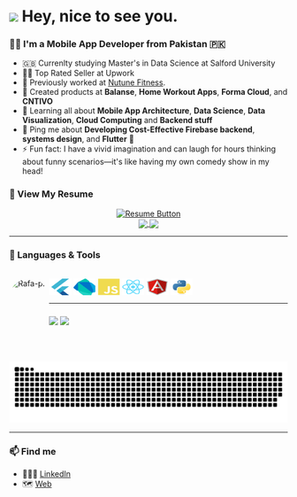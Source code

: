 <h1><img src="https://emojis.slackmojis.com/emojis/images/1531849430/4246/blob-sunglasses.gif?1531849430" width="30"/> Hey, nice to see you.</h1>

### 👨‍💻 I'm a Mobile App Developer from Pakistan 🇵🇰

- 🇬🇧 Currenlty studying Master's in Data Science at Salford University
- 🧑‍💼 Top Rated Seller at Upwork
- 🏢 Previously worked at [Nutune Fitness](https://www.nutonefitness.com/).
- 🚀 Created products at **Balanse**, **Home Workout Apps**, **Forma Cloud**, and **CNTIVO**
- 🌱 Learning all about **Mobile App Architecture**, **Data Science**, **Data Visualization**, **Cloud Computing** and **Backend stuff**
- 💬 Ping me about **Developing Cost-Effective Firebase backend**, **systems design**, and **Flutter** :blue_heart:
- ⚡️ Fun fact: I have a vivid imagination and can laugh for hours thinking about funny scenarios—it's like having my own comedy show in my head!

### 📄 View My Resume
<div align="center">
  <a href="https://drive.google.com/file/d/1NujZ2reMdsz0NmUVzgiNezupxUVrwUhY/view?usp=sharing" target="_blank">
    <img src="https://img.shields.io/badge/View%20Resume-4285F4?style=for-the-badge&logo=google-drive&logoColor=white" alt="Resume Button">
  </a>
</div>

<div align="center">
  <a href="https://github.com/Asif-shah786/github-readme-stats">
    <img width="400" align="center" src="https://github-readme-stats.anuraghazra1.vercel.app/api?username=Asif-shah786&show_icons=true&theme=dark&include_all_commits=true&count_private=true" />
  </a>
  <a href="https://github.com/Asif-shah786/github-readme-stats">
    <img align="center" src="https://github-readme-stats.anuraghazra1.vercel.app/api/top-langs/?username=Asif-shah786&layout=compact&langs_count=7&theme=dark&exclude_repo=netflix_web_github_page&hide=html" />
  </a>
</div>

---
### 🧰 Languages & Tools
<div style="display: inline_block"><br>
  <img align="left" alt="Rafa-pic" height="150" style="border-radius:50px;" src="https://media.discordapp.net/attachments/877725144355848256/936051833552654366/gif.gif?width=450&height=431">
  <img align="center" alt="Rafa-Csharp" height="30" width="40" src="https://raw.githubusercontent.com/devicons/devicon/master/icons/flutter/flutter-original.svg">
  <img align="center" alt="Rafa-Ts" height="30" width="40" src="https://raw.githubusercontent.com/devicons/devicon/master/icons/dart/dart-original.svg">
  <img align="center" alt="Rafa-Js" height="30" width="40" src="https://raw.githubusercontent.com/devicons/devicon/master/icons/javascript/javascript-plain.svg">
  <img align="center" alt="Rafa-React" height="30" width="40" src="https://raw.githubusercontent.com/devicons/devicon/master/icons/react/react-original.svg">
  <img align="center" alt="Rafa-HTML" height="30" width="40" src="https://raw.githubusercontent.com/devicons/devicon/master/icons/angularjs/angularjs-original.svg">
  <img align="center" alt="Rafa-Python" height="30" width="40" src="https://raw.githubusercontent.com/devicons/devicon/master/icons/python/python-original.svg">
</div>


---
### 
<div> 
  <a href="https://www.linkedin.com/in/syedasif007/" target="_blank"><img src="https://img.shields.io/badge/LinkedIn-0077B5?style=for-the-badge&logo=linkedin&logoColor=white" target="_blank"></a>
  <a href="https://www.youtube.com/channel/Inandoutpk" target="_blank"><img src="https://img.shields.io/badge/YouTube-FF0000?style=for-the-badge&logo=youtube&logoColor=white" target="_blank"></a>

<picture>
  <source
    media="(prefers-color-scheme: dark)"
    srcset="https://raw.githubusercontent.com/Asif-shah786/Asif-shah786/output/github-snake-dark.svg"
  />
  <source
    media="(prefers-color-scheme: light)"
    srcset="https://raw.githubusercontent.com/Asif-shah786/Asif-shah786/output/github-snake.svg"
  />
  <img
    alt="github contribution grid snake animation"
    src="https://raw.githubusercontent.com/Asif-shah786/Asif-shah786/output/github-snake.svg"
  />
</picture>
  
</div>
 
---
### 📫 Find me

* 🧑‍🤝‍🧑 [LinkedIn](https://www.linkedin.com/in/syedasif007/)
* 🗺️ [Web](https://philotech.web.app)

[website]: https://philotech.web.app
